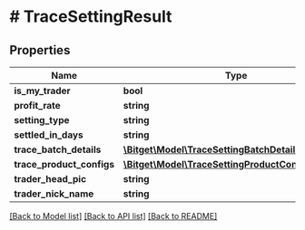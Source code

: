 # # TraceSettingResult

## Properties

Name | Type | Description | Notes
------------ | ------------- | ------------- | -------------
**is_my_trader** | **bool** |  | [optional]
**profit_rate** | **string** |  | [optional]
**setting_type** | **string** |  | [optional]
**settled_in_days** | **string** |  | [optional]
**trace_batch_details** | [**\Bitget\Model\TraceSettingBatchDetailsResult[]**](TraceSettingBatchDetailsResult.md) |  | [optional]
**trace_product_configs** | [**\Bitget\Model\TraceSettingProductConfigsResult[]**](TraceSettingProductConfigsResult.md) |  | [optional]
**trader_head_pic** | **string** |  | [optional]
**trader_nick_name** | **string** |  | [optional]

[[Back to Model list]](../../README.md#models) [[Back to API list]](../../README.md#endpoints) [[Back to README]](../../README.md)
